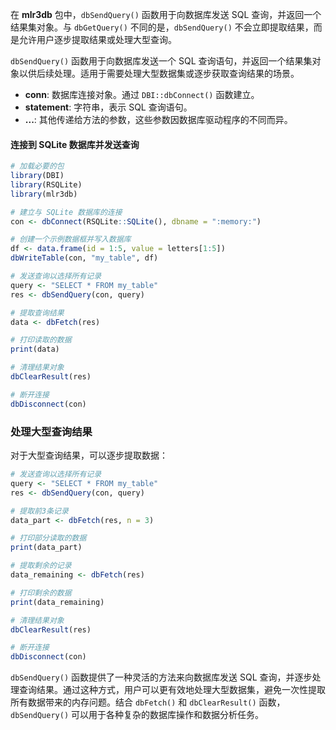 在 **mlr3db** 包中，`dbSendQuery()` 函数用于向数据库发送 SQL 查询，并返回一个结果集对象。与 `dbGetQuery()` 不同的是，`dbSendQuery()` 不会立即提取结果，而是允许用户逐步提取结果或处理大型查询。

`dbSendQuery()` 函数用于向数据库发送一个 SQL 查询语句，并返回一个结果集对象以供后续处理。适用于需要处理大型数据集或逐步获取查询结果的场景。


- **conn**: 数据库连接对象。通过 `DBI::dbConnect()` 函数建立。
- **statement**: 字符串，表示 SQL 查询语句。
- **...**: 其他传递给方法的参数，这些参数因数据库驱动程序的不同而异。

#### 连接到 SQLite 数据库并发送查询

```r
# 加载必要的包
library(DBI)
library(RSQLite)
library(mlr3db)

# 建立与 SQLite 数据库的连接
con <- dbConnect(RSQLite::SQLite(), dbname = ":memory:")

# 创建一个示例数据框并写入数据库
df <- data.frame(id = 1:5, value = letters[1:5])
dbWriteTable(con, "my_table", df)

# 发送查询以选择所有记录
query <- "SELECT * FROM my_table"
res <- dbSendQuery(con, query)

# 提取查询结果
data <- dbFetch(res)

# 打印读取的数据
print(data)

# 清理结果对象
dbClearResult(res)

# 断开连接
dbDisconnect(con)
```

### 处理大型查询结果

对于大型查询结果，可以逐步提取数据：

```r
# 发送查询以选择所有记录
query <- "SELECT * FROM my_table"
res <- dbSendQuery(con, query)

# 提取前3条记录
data_part <- dbFetch(res, n = 3)

# 打印部分读取的数据
print(data_part)

# 提取剩余的记录
data_remaining <- dbFetch(res)

# 打印剩余的数据
print(data_remaining)

# 清理结果对象
dbClearResult(res)

# 断开连接
dbDisconnect(con)
```

`dbSendQuery()` 函数提供了一种灵活的方法来向数据库发送 SQL 查询，并逐步处理查询结果。通过这种方式，用户可以更有效地处理大型数据集，避免一次性提取所有数据带来的内存问题。结合 `dbFetch()` 和 `dbClearResult()` 函数，`dbSendQuery()` 可以用于各种复杂的数据库操作和数据分析任务。